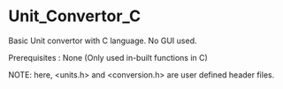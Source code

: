 # Unit_Convertor_C
Basic Unit convertor with C language.
No GUI used.

Prerequisites : None (Only used in-built functions in C)

NOTE: here, <units.h> and <conversion.h> are user defined header files.
